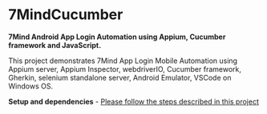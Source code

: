 # 7MindCucumber

**7Mind Android App Login Automation using Appium, Cucumber framework and JavaScript.**

This project demonstrates 7Mind App Login Mobile Automation using Appium server, Appium Inspector, webdriverIO, Cucumber framework, Gherkin, selenium standalone server, Android Emulator, VSCode on Windows OS.

**Setup and dependencies** - [Please follow the steps described in this project](https://github.com/Ayohbk/7Mind-Assignment)

